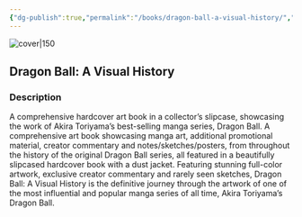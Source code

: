 ```yaml
---
{"dg-publish":true,"permalink":"/books/dragon-ball-a-visual-history/","title":"\"Dragon Ball: A Visual History\"","tags":["art","anime","graphic-novel","Fantasy","manga"]}
---
```




![cover|150](http://books.google.com/books/content?id=JVcDwgEACAAJ&printsec=frontcover&img=1&zoom=1&source=gbs_api)

## Dragon Ball: A Visual History

### Description

A comprehensive hardcover art book in a collector’s slipcase, showcasing the work of Akira Toriyama’s best-selling manga series, Dragon Ball. A comprehensive art book showcasing manga art, additional promotional material, creator commentary and notes/sketches/posters, from throughout the history of the original Dragon Ball series, all featured in a beautifully slipcased hardcover book with a dust jacket. Featuring stunning full-color artwork, exclusive creator commentary and rarely seen sketches, Dragon Ball: A Visual History is the definitive journey through the artwork of one of the most influential and popular manga series of all time, Akira Toriyama’s Dragon Ball.
```
